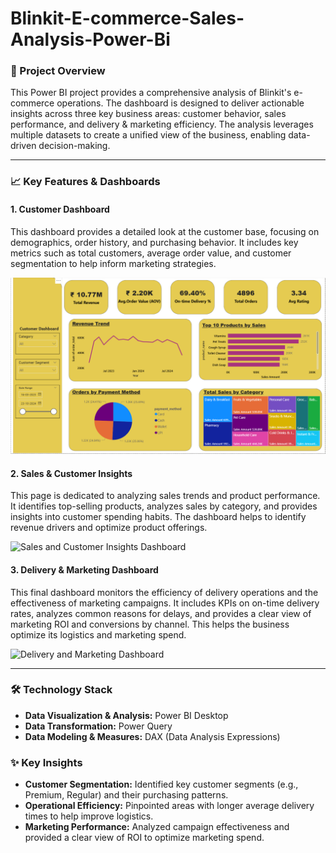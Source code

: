 # Blinkit-E-commerce-Sales-Analysis-Power-Bi

### 🎯 Project Overview

This Power BI project provides a comprehensive analysis of Blinkit's e-commerce operations. The dashboard is designed to deliver actionable insights across three key business areas: customer behavior, sales performance, and delivery & marketing efficiency. The analysis leverages multiple datasets to create a unified view of the business, enabling data-driven decision-making.

---

### 📈 Key Features & Dashboards

#### **1. Customer Dashboard**

This dashboard provides a detailed look at the customer base, focusing on demographics, order history, and purchasing behavior. It includes key metrics such as total customers, average order value, and customer segmentation to help inform marketing strategies.

![Customer Dashboard](Customer_Dashboard.png)

#### **2. Sales & Customer Insights**

This page is dedicated to analyzing sales trends and product performance. It identifies top-selling products, analyzes sales by category, and provides insights into customer spending habits. The dashboard helps to identify revenue drivers and optimize product offerings.

![Sales and Customer Insights Dashboard](Sales_&_Customer_Insights_Dashboard.png)

#### **3. Delivery & Marketing Dashboard**

This final dashboard monitors the efficiency of delivery operations and the effectiveness of marketing campaigns. It includes KPIs on on-time delivery rates, analyzes common reasons for delays, and provides a clear view of marketing ROI and conversions by channel. This helps the business optimize its logistics and marketing spend.

![Delivery and Marketing Dashboard](Delivery&Marketing_Dashboard.png)

---

### 🛠️ Technology Stack

* **Data Visualization & Analysis:** Power BI Desktop
* **Data Transformation:** Power Query
* **Data Modeling & Measures:** DAX (Data Analysis Expressions)

### ✨ Key Insights

* **Customer Segmentation:** Identified key customer segments (e.g., Premium, Regular) and their purchasing patterns.
* **Operational Efficiency:** Pinpointed areas with longer average delivery times to help improve logistics.
* **Marketing Performance:** Analyzed campaign effectiveness and provided a clear view of ROI to optimize marketing spend.
